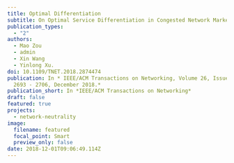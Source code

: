 ```yaml
---
title: Optimal Differentiation
subtitle: On Optimal Service Differentiation in Congested Network Markets.
publication_types:
  - "2"
authors:
  - Mao Zou
  - admin
  - Xin Wang
  - Yinlong Xu.
doi: 10.1109/TNET.2018.2874474
publication: In * IEEE/ACM Transactions on Networking, Volume 26, Issue 6, pp.
  2693 - 2706, December 2018.*
publication_short: In *IEEE/ACM Transactions on Networking*
draft: false
featured: true
projects:
  - network-neutrality
image:
  filename: featured
  focal_point: Smart
  preview_only: false
date: 2018-12-01T09:06:49.114Z
---
```

